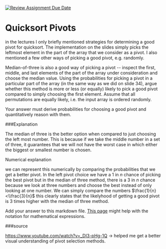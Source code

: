 [![Review Assignment Due Date](https://classroom.github.com/assets/deadline-readme-button-24ddc0f5d75046c5622901739e7c5dd533143b0c8e959d652212380cedb1ea36.svg)](https://classroom.github.com/a/IF3rQO50)
# Quicksort Pivots

in the lectures I only briefly mentioned strategies for determining a good pivot
for quicksort. The implementation on the slides simply picks the leftmost
element in the part of the array that we consider as a pivot. I also mentioned a
few other ways of picking a good pivot, e.g. randomly.

Median-of-three is also a good way of picking a pivot -- inspect the first,
middle, and last elements of the part of the array under consideration and
choose the median value. Using the probabilities for picking a pivot in a
particular part of the array (in the same way as we did on slide 34), argue
whether this method is more or less (or equally) likely to pick a good pivot
compared to simply choosing the first element. Assume that all permutations are
equally likely, i.e. the input array is ordered randomly.

Your answer must derive probabilities for choosing a good pivot and
quantitatively reason with them.

###Explanation

The median of three is the better option when compared to just choosing the left most number. This is because if we take the middle number in a set of three, it guarantees that we will not have the worst case in which either the biggest or smallest number is chosen.

Numerical explanation

we can represent this numerically by comparing the probabilities that we get a better pivot. In the left pivot choice we have a $1$ in $n$ chance of picking the best pivot but in the median of three method, there is a $3$ in $n$ chance because we look at three numbers and choose the best instead of only looking at one number. We can simply compare the numbers $\frac{1}{n}<\\frac{3}{n}$ this clearly states that the likelyhood of getting a good pivot is 3 times higher with the median of three method.

Add your answer to this markdown file. [This
page](https://docs.github.com/en/get-started/writing-on-github/working-with-advanced-formatting/writing-mathematical-expressions)
might help with the notation for mathematical expressions.





###source

https://www.youtube.com/watch?v=_DI3-pHg-1Q -> helped me get a better visual understanding of pivot selection methods.




